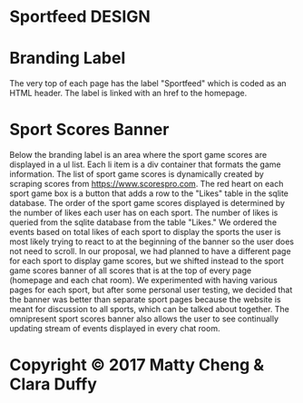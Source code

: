 # Sportfeed DESIGN

# Branding Label
The very top of each page has the label "Sportfeed" which is coded as an HTML header.  The label is linked with an href to the homepage.

# Sport Scores Banner
Below the branding label is an area where the sport game scores are displayed in a ul list.  Each li item is a div container that formats the game information.  The list of sport game scores is dynamically created by scraping scores from https://www.scorespro.com.  The red heart on each sport game box is a button that adds a row to the "Likes" table in the sqlite database.  The order of the sport game scores displayed is determined by the number of likes each user has on each sport.  The number of likes is queried from the sqlite database from the table "Likes."  We ordered the events based on total likes of each sport to display the sports the user is most likely trying to react to at the beginning of the banner so the user does not need to scroll. In our proposal, we had planned to have a different page for each sport to display game scores, but we shifted instead to the sport game scores banner of all scores that is at the top of every page (homepage and each chat room).  We experimented with having various pages for each sport, but after some personal user testing, we decided that the banner was better than separate sport pages because the website is meant for discussion to all sports, which can be talked about together.  The omnipresent sport scores banner also allows the user to see continually updating stream of events displayed in every chat room.

# Copyright © 2017 Matty Cheng & Clara Duffy

